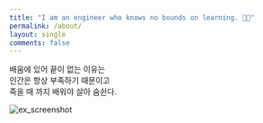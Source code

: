 ```yaml
---
title: "I am an engineer who knows no bounds on learning. 👋🏻"
permalink: /about/
layout: single
comments: false
---
```


배움에 있어 끝이 없는 이유는
</br>인간은 항상 부족하기 때문이고
</br>죽을 때 까지 배워야 살아 숨쉰다.

![ex_screenshot](https://github.com/yblmmen/gatsby.github.io/assets/161982180/896f1d59-7e1a-4742-9112-a94d4cb6ebd9)
 
